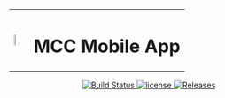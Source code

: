 <table style="border:0px;">
  <tr>
    <td><img src="http://maynoothcc.org/wp-content/uploads/2018/12/MCCLogoandText-webver2018a.png" height="30%"></td>
    <td><h1>MCC Mobile App</h1></td>
  </tr>
</table>

<p align="center">
	<a href="https://github.com/ClockworkKettle/MccApp/" rel="nofollow">
		<img src="https://img.shields.io/badge/build-passing-brightgreen.svg" alt="Build Status">
	</a>
  <a href=https://github.com/ClockworkKettle/MccApp/blob/master/LICENSE">
		<img src="https://img.shields.io/github/license/ClockworkKettle/MccApp.svg" alt="license">
	</a>
	<a href="https://github.com/ClockworkKettle/MccApp/releases">
		<img src="https://img.shields.io/badge/release-v0.0.0-blue.svg" alt="Releases">
	</a>
</p>
